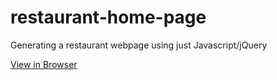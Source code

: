 # restaurant-home-page
Generating a restaurant webpage using just Javascript/jQuery

<a href="https://tfb34.github.io/restaurant-home-page/">View in Browser</a>

